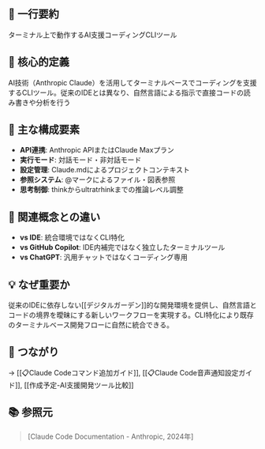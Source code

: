 
## 📝 一行要約
ターミナル上で動作するAI支援コーディングCLIツール

## 🎯 核心的定義
AI技術（Anthropic Claude）を活用してターミナルベースでコーディングを支援するCLIツール。従来のIDEとは異なり、自然言語による指示で直接コードの読み書きや分析を行う

## 🌟 主な構成要素
- **API連携**: Anthropic APIまたはClaude Maxプラン
- **実行モード**: 対話モード・非対話モード
- **設定管理**: Claude.mdによるプロジェクトコンテキスト
- **参照システム**: @マークによるファイル・図表参照
- **思考制御**: thinkからultratrhinkまでの推論レベル調整

## 🔄 関連概念との違い
- **vs IDE**: 統合環境ではなくCLI特化
- **vs GitHub Copilot**: IDE内補完ではなく独立したターミナルツール
- **vs ChatGPT**: 汎用チャットではなくコーディング専用

## 💡 なぜ重要か
従来のIDEに依存しない[[デジタルガーデン]]的な開発環境を提供し、自然言語とコードの境界を曖昧にする新しいワークフローを実現する。CLI特化により既存のターミナルベース開発フローに自然に統合できる。

## 🔗 つながり
→ [[📋Claude Codeコマンド追加ガイド]], [[📋Claude Code音声通知設定ガイド]], [[作成予定-AI支援開発ツール比較]]

## 📚 参照元
> [Claude Code Documentation - Anthropic, 2024年]